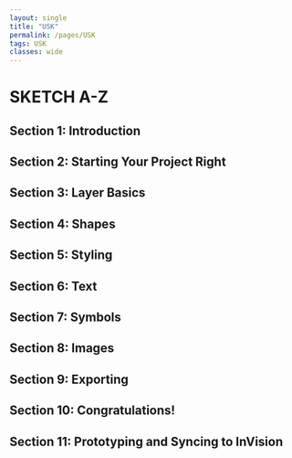 ```yaml
---
layout: single
title: "USK"
permalink: /pages/USK
tags: USK
classes: wide
---
```



# SKETCH A-Z

## Section 1: Introduction

## Section 2: Starting Your Project Right

## Section 3: Layer Basics

## Section 4: Shapes

## Section 5: Styling

## Section 6: Text

## Section 7: Symbols

## Section 8: Images

## Section 9: Exporting

## Section 10: Congratulations!

## Section 11: Prototyping and Syncing to InVision